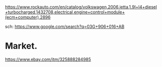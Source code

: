 https://www.rockauto.com/en/catalog/volkswagen,2006,jetta,1.9l+l4+diesel+turbocharged,1432708,electrical,engine+control+module+(ecm+computer),2896

sch: https://www.google.com/search?q=03G+906+016+AB

# Market.
https://www.ebay.com/itm/325888284985
